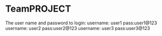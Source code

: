 # TeamPROJECT
 The user name and password to login: username: user1 pass:user1@123 username: user2 pass:user2@123 username: user3 pass:user3@123 
